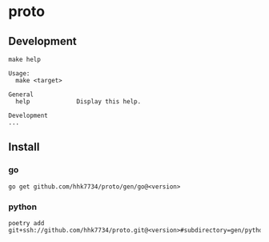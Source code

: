 # proto

## Development

```shell
make help
```

```shell
Usage:
  make <target>

General
  help             Display this help.

Development
...
```

## Install

### go

```shell
go get github.com/hhk7734/proto/gen/go@<version>
```

### python

```shell
poetry add git+ssh://github.com/hhk7734/proto.git@<version>#subdirectory=gen/python
```
